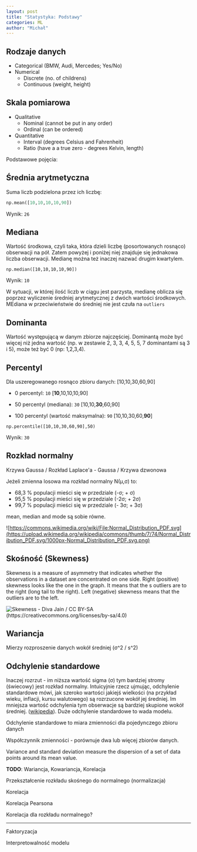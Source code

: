 ```yaml
---
layout: post
title: "Statystyka: Podstawy"
categories: ML
author: "Michał"
---
```




## Rodzaje danych

- Categorical (BMW, Audi, Mercedes; Yes/No)
- Numerical
  - Discrete (no. of childrens)
  - Continuous (weight, height)

## Skala pomiarowa

- Qualitative
  - Nominal (cannot be put in any order)
  - Ordinal (can be ordered)
- Quantitative
  - Interval (degrees Celsius and Fahrenheit)
  - Ratio (have a a true zero - degrees Kelvin, length)


Podstawowe pojęcia:

## Średnia arytmetyczna

Suma liczb podzielona przez ich liczbę:

```python
np.mean([10,10,10,10,90])
```

Wynik: `26`


## Mediana

Wartość środkowa, czyli taka, która dzieli liczbę (posortowanych rosnąco) obserwacji na pół. Zatem powyżej i poniżej niej znajduje się jednakowa liczba obserwacji. Medianę można też inaczej nazwać drugim kwartylem.

```
np.median([10,10,10,10,90])
```

Wynik: `10`

W sytuacji, w której ilość liczb w ciągu jest parzysta, medianę oblicza  się poprzez wyliczenie średniej arytmetycznej z dwóch wartości  środkowych. MEdiana w przeciwieństwie do średniej nie jest czuła na `outliers`

## Dominanta

Wartość występującą w danym zbiorze najczęściej. Dominantą może być więcej niż jedna wartość (np. w zestawie 2, 3, 3, 4, 5, 5, 7 dominantami są 3 i 5), może też być 0 (np: 1,2,3,4). 

## Percentyl

Dla uszeregowanego rosnąco zbioru danych: [10,10,30,60,90]

- 0 percentyl: `10` [**10**,10,10,10,90]

- 50 percentyl (mediana): `30` [10,10,**30**,60,90]

- 100 percentyl (wartość maksymalna): `90` [10,10,30,60,**90**]

```
np.percentile([10,10,30,60,90],50)
```

Wynik: `30`

## Rozkład normalny

Krzywa Gaussa / Rozkład Laplace'a - Gaussa / Krzywa dzwonowa

Jeżeli zmienna losowa ma rozkład normalny N(μ,σ) to:

- 68,3 % populacji mieści się w przedziale (-σ; + σ)
- 95,5 % populacji mieści się w przedziale (-2σ; + 2σ)
- 99,7 % populacji mieści się w przedziale (- 3σ; + 3σ)

mean, median and mode są sobie równe. 

![https://commons.wikimedia.org/wiki/File:Normal_Distribution_PDF.svg](https://upload.wikimedia.org/wikipedia/commons/thumb/7/74/Normal_Distribution_PDF.svg/1000px-Normal_Distribution_PDF.svg.png)

## Skośność (Skewness)

Skewness is a measure of asymmetry that indicates whether the observations in a dataset are concentrated on one side. Right (positive) skewness looks like the one in the graph. It means that the s outliers are to the right (long tail to the right). Left (negative) skewness means that the outliers are to the left.

![Skewness - Diva Jain / CC BY-SA (https://creativecommons.org/licenses/by-sa/4.0)](https://upload.wikimedia.org/wikipedia/commons/c/cc/Relationship_between_mean_and_median_under_different_skewness.png)



## Wariancja

Mierzy rozproszenie danych wokół średniej (σ^2 / s^2)



## Odchylenie standardowe 

Inaczej rozrzut - im niższa wartość sigma (σ) tym bardziej stromy (świecowy) jest rozkład normalny. Intuicyjnie rzecz ujmując, odchylenie standardowe mówi, jak szeroko wartości jakiejś wielkości (na przykład wieku, inflacji, kursu walutowego) są rozrzucone wokół jej średniej. Im mniejsza wartość odchylenia tym obserwacje są bardziej skupione wokół średniej. ([wikipedia](https://pl.wikipedia.org/wiki/Odchylenie_standardowe)). Duże odchylenie standardowe to wada modelu.

Odchylenie standardowe to miara zmienności dla pojedynczego zbioru danych

Współczynnik zmienności - porównuje dwa lub więcej zbiorów danych.







Variance and standard deviation measure the dispersion of a set of data points around its mean value.

**TODO**: Wariancja, Kowariancja, Korelacja



Przekształcenie rozkładu skośnego do normalnego (normalizacja)

Korelacja

Korelacja Pearsona

Korelacja dla rozkładu normalnego?





---

Faktoryzacja

Interpretowalność modelu